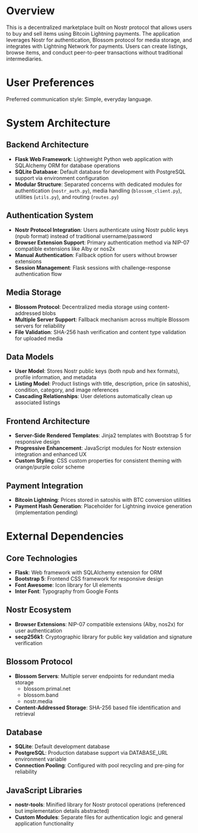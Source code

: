 # Overview

This is a decentralized marketplace built on Nostr protocol that allows users to buy and sell items using Bitcoin Lightning payments. The application leverages Nostr for authentication, Blossom protocol for media storage, and integrates with Lightning Network for payments. Users can create listings, browse items, and conduct peer-to-peer transactions without traditional intermediaries.

# User Preferences

Preferred communication style: Simple, everyday language.

# System Architecture

## Backend Architecture
- **Flask Web Framework**: Lightweight Python web application with SQLAlchemy ORM for database operations
- **SQLite Database**: Default database for development with PostgreSQL support via environment configuration
- **Modular Structure**: Separated concerns with dedicated modules for authentication (`nostr_auth.py`), media handling (`blossom_client.py`), utilities (`utils.py`), and routing (`routes.py`)

## Authentication System
- **Nostr Protocol Integration**: Users authenticate using Nostr public keys (npub format) instead of traditional username/password
- **Browser Extension Support**: Primary authentication method via NIP-07 compatible extensions like Alby or nos2x
- **Manual Authentication**: Fallback option for users without browser extensions
- **Session Management**: Flask sessions with challenge-response authentication flow

## Media Storage
- **Blossom Protocol**: Decentralized media storage using content-addressed blobs
- **Multiple Server Support**: Fallback mechanism across multiple Blossom servers for reliability
- **File Validation**: SHA-256 hash verification and content type validation for uploaded media

## Data Models
- **User Model**: Stores Nostr public keys (both npub and hex formats), profile information, and metadata
- **Listing Model**: Product listings with title, description, price (in satoshis), condition, category, and image references
- **Cascading Relationships**: User deletions automatically clean up associated listings

## Frontend Architecture
- **Server-Side Rendered Templates**: Jinja2 templates with Bootstrap 5 for responsive design
- **Progressive Enhancement**: JavaScript modules for Nostr extension integration and enhanced UX
- **Custom Styling**: CSS custom properties for consistent theming with orange/purple color scheme

## Payment Integration
- **Bitcoin Lightning**: Prices stored in satoshis with BTC conversion utilities
- **Payment Hash Generation**: Placeholder for Lightning invoice generation (implementation pending)

# External Dependencies

## Core Technologies
- **Flask**: Web framework with SQLAlchemy extension for ORM
- **Bootstrap 5**: Frontend CSS framework for responsive design
- **Font Awesome**: Icon library for UI elements
- **Inter Font**: Typography from Google Fonts

## Nostr Ecosystem
- **Browser Extensions**: NIP-07 compatible extensions (Alby, nos2x) for user authentication
- **secp256k1**: Cryptographic library for public key validation and signature verification

## Blossom Protocol
- **Blossom Servers**: Multiple server endpoints for redundant media storage
  - blossom.primal.net
  - blossom.band
  - nostr.media
- **Content-Addressed Storage**: SHA-256 based file identification and retrieval

## Database
- **SQLite**: Default development database
- **PostgreSQL**: Production database support via DATABASE_URL environment variable
- **Connection Pooling**: Configured with pool recycling and pre-ping for reliability

## JavaScript Libraries
- **nostr-tools**: Minified library for Nostr protocol operations (referenced but implementation details abstracted)
- **Custom Modules**: Separate files for authentication logic and general application functionality